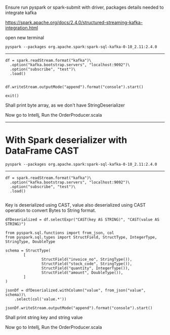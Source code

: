 Ensure run pyspark or spark-submit with driver, packages details needed to integrate kafka

https://spark.apache.org/docs/2.4.0/structured-streaming-kafka-integration.html

open new terminal

```
pyspark --packages org.apache.spark:spark-sql-kafka-0-10_2.11:2.4.0
```

-------

```
df = spark.readStream.format("kafka")\
  .option("kafka.bootstrap.servers", "localhost:9092")\
  .option("subscribe", "test")\
  .load()
 
```



```
df.writeStream.outputMode("append").format("console").start()
```

```
exit()
```

Shall print byte array, as we don't have StringDeserializer

Now go to Intellj, Run the OrderProducer.scala

---------


# With Spark deserializer with DataFrame CAST



```
pyspark --packages org.apache.spark:spark-sql-kafka-0-10_2.11:2.4.0
```

-------

```
df = spark.readStream.format("kafka")\
  .option("kafka.bootstrap.servers", "localhost:9092")\
  .option("subscribe", "test")\
  .load()
 
```

Key is deserialized using CAST, value also deserialized using CAST operation to convert Bytes to String format.

```
dfDeserialized = df.selectExpr("CAST(key AS STRING)", "CAST(value AS STRING)")
```
```
from pyspark.sql.functions import from_json, col
from pyspark.sql.types import StructField, StructType, IntegerType, StringType, DoubleType

schema = StructType(
        [
                StructField("invoice_no", StringType()),
                StructField("stock_code", StringType()),
                StructField("quantity", IntegerType()),
                StructField("amount", DoubleType()),
        ]
)

jsonDf = dfDeserialized.withColumn("value", from_json("value", schema))\
    .select(col('value.*'))
```

```
jsonDf.writeStream.outputMode("append").format("console").start()
```

Shall print string key and string value

Now go to Intellj, Run the OrderProducer.scala


